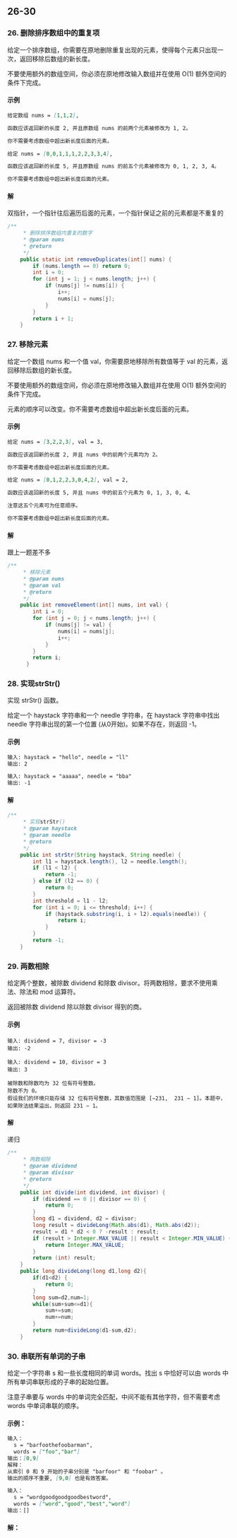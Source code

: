 ## 26-30

### 26. 删除排序数组中的重复项

给定一个排序数组，你需要在原地删除重复出现的元素，使得每个元素只出现一次，返回移除后数组的新长度。

不要使用额外的数组空间，你必须在原地修改输入数组并在使用 O(1) 额外空间的条件下完成。

#### 示例

```markdown
给定数组 nums = [1,1,2], 

函数应该返回新的长度 2, 并且原数组 nums 的前两个元素被修改为 1, 2。 

你不需要考虑数组中超出新长度后面的元素。

给定 nums = [0,0,1,1,1,2,2,3,3,4],

函数应该返回新的长度 5, 并且原数组 nums 的前五个元素被修改为 0, 1, 2, 3, 4。

你不需要考虑数组中超出新长度后面的元素。
```

#### 解

双指针，一个指针往后遍历后面的元素，一个指针保证之前的元素都是不重复的

```java
/**
	 * 删除排序数组内重复的数字
	 * @param nums
	 * @return
	 */
	public static int removeDuplicates(int[] nums) {
		if (nums.length == 0) return 0;
	    int i = 0;
	    for (int j = 1; j < nums.length; j++) {
	        if (nums[j] != nums[i]) {
	            i++;
	            nums[i] = nums[j];
	        }
	    }
	    return i + 1;
    }
```



### 27. 移除元素

给定一个数组 nums 和一个值 val，你需要原地移除所有数值等于 val 的元素，返回移除后数组的新长度。

不要使用额外的数组空间，你必须在原地修改输入数组并在使用 O(1) 额外空间的条件下完成。

元素的顺序可以改变。你不需要考虑数组中超出新长度后面的元素。

#### 示例

```markdown
给定 nums = [3,2,2,3], val = 3,

函数应该返回新的长度 2, 并且 nums 中的前两个元素均为 2。

你不需要考虑数组中超出新长度后面的元素。

给定 nums = [0,1,2,2,3,0,4,2], val = 2,

函数应该返回新的长度 5, 并且 nums 中的前五个元素为 0, 1, 3, 0, 4。

注意这五个元素可为任意顺序。

你不需要考虑数组中超出新长度后面的元素。

```

#### 解

跟上一题差不多

```java
/**
	 * 移除元素
	 * @param nums
	 * @param val
	 * @return
	 */
	public int removeElement(int[] nums, int val) {
		int i = 0;
		for (int j = 0; j < nums.length; j++) {
	        if (nums[j] != val) {
	            nums[i] = nums[j];
	            i++;
	        }
	    }
	    return i;
	  }
```



### 28. 实现strStr()

实现 strStr() 函数。

给定一个 haystack 字符串和一个 needle 字符串，在 haystack 字符串中找出 needle 字符串出现的第一个位置 (从0开始)。如果不存在，则返回  -1。

#### 示例

```markdown
输入: haystack = "hello", needle = "ll"
输出: 2

输入: haystack = "aaaaa", needle = "bba"
输出: -1
```

#### 解

```java
/**
	 * 实现strStr()
	 * @param haystack
	 * @param needle
	 * @return
	 */
	public int strStr(String haystack, String needle) {
		int l1 = haystack.length(), l2 = needle.length();
		if (l1 < l2) {
			return -1;
		} else if (l2 == 0) {
			return 0;
		}
		int threshold = l1 - l2;
		for (int i = 0; i <= threshold; i++) {
			if (haystack.substring(i, i + l2).equals(needle)) {
				return i;
			}
		}
		return -1;
	}
```



### 29. 两数相除

给定两个整数，被除数 dividend 和除数 divisor。将两数相除，要求不使用乘法、除法和 mod 运算符。

返回被除数 dividend 除以除数 divisor 得到的商。

#### 示例

```
输入: dividend = 7, divisor = -3
输出: -2

输入: dividend = 10, divisor = 3
输出: 3

被除数和除数均为 32 位有符号整数。
除数不为 0。
假设我们的环境只能存储 32 位有符号整数，其数值范围是 [−231,  231 − 1]。本题中，如果除法结果溢出，则返回 231 − 1。

```

#### 解

递归

```java
/**
	 * 两数相除
	 * @param dividend
	 * @param divisor
	 * @return
	 */
	public int divide(int dividend, int divisor) {
		if (dividend == 0 || divisor == 0) {
            return 0;
        }
        long d1 = dividend, d2 = divisor;
        long result = divideLong(Math.abs(d1), Math.abs(d2));
        result = d1 * d2 < 0 ? -result : result;
        if (result > Integer.MAX_VALUE || result < Integer.MIN_VALUE) {
            return Integer.MAX_VALUE;
        }
        return (int) result;
    }
    public long divideLong(long d1,long d2){
        if(d1<d2) {
            return 0;
        }
        long sum=d2,num=1;
        while(sum+sum<=d1){
            sum+=sum;
            num+=num;
        }
        return num+divideLong(d1-sum,d2);
    }
```



### 30. 串联所有单词的子串

给定一个字符串 s 和一些长度相同的单词 words。找出 s 中恰好可以由 words 中所有单词串联形成的子串的起始位置。

注意子串要与 words 中的单词完全匹配，中间不能有其他字符，但不需要考虑 words 中单词串联的顺序。

#### 示例：

```markdown
输入：
  s = "barfoothefoobarman",
  words = ["foo","bar"]
输出：[0,9]
解释：
从索引 0 和 9 开始的子串分别是 "barfoor" 和 "foobar" 。
输出的顺序不重要, [9,0] 也是有效答案。

输入：
  s = "wordgoodgoodgoodbestword",
  words = ["word","good","best","word"]
输出：[]

```

#### 解：

